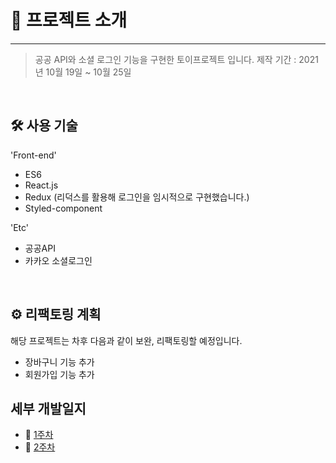 # 📑 프로젝트 소개
---
> 공공 API와 소셜 로그인 기능을 구현한 토이프로젝트 입니다.
> 제작 기간 : 2021년 10월 19일 ~ 10월 25일


</br>

## 🛠 사용 기술
'Front-end'
- ES6
- React.js
- Redux (리덕스를 활용해 로그인을 임시적으로 구현했습니다.)
- Styled-component

'Etc'
- 공공API
- 카카오 소셜로그인

</br>

## ⚙️ 리팩토링 계획
해당 프로젝트는 차후 다음과 같이 보완, 리팩토링할 예정입니다.
- 장바구니 기능 추가
- 회원가입 기능 추가

## 세부 개발일지
- 📰 [1주차](https://fantasy-lemongrass-34a.notion.site/5-1-API-e87ea77a0f454c9e8a1e93b79c1b12de)
- 📰 [2주차](https://fantasy-lemongrass-34a.notion.site/5-2-API-d726643969274065b43bdd5aa3dc642d)
